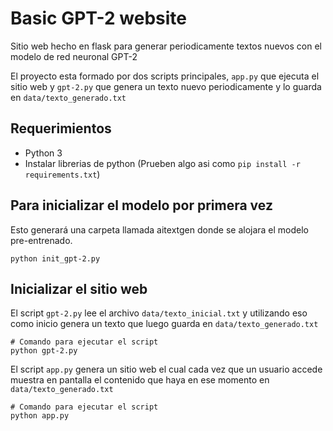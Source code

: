 # Basic GPT-2 website
Sitio web hecho en flask para generar periodicamente textos nuevos con el modelo de red neuronal GPT-2

El proyecto esta formado por dos scripts principales, `app.py` que ejecuta el sitio web y `gpt-2.py` que genera un texto nuevo periodicamente y lo guarda en `data/texto_generado.txt`

## Requerimientos

- Python 3
- Instalar librerias de python (Prueben algo asi como `pip install -r requirements.txt`)

## Para inicializar el modelo por primera vez

Esto generará una carpeta llamada aitextgen donde se alojara el modelo pre-entrenado.

```
python init_gpt-2.py
```

## Inicializar el sitio web

El script `gpt-2.py` lee el archivo `data/texto_inicial.txt` y utilizando eso como inicio genera un texto que luego guarda en `data/texto_generado.txt`

```
# Comando para ejecutar el script
python gpt-2.py
```

El script `app.py` genera un sitio web el cual cada vez que un usuario accede muestra en pantalla el contenido que haya en ese momento en `data/texto_generado.txt`

```
# Comando para ejecutar el script
python app.py
```
